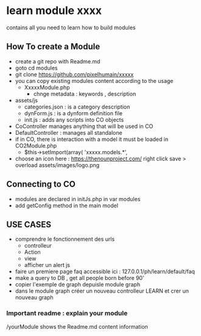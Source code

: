 # learn module xxxx
contains all you need to learn how to build modules

## How To create a Module
- create a git repo with Readme.md 
- goto cd modules
- git clone https://github.com/pixelhumain/xxxxx
- you can copy existing modules content according to the usage
    + XxxxxModule.php
        * chnge metadata : keywords , description
- assets/js
    + categories.json : is a category description
    + dynForm.js : is a dynform definition file
    + init.js : adds any scripts into CO objects
- CoController manages anything that will be used in CO 
- DefaultController : manages all standalone 
- if in CO, there is interaction with a model it must be loaded in CO2Module.php
    + $this->setImport(array(
            'xxxxx.models.*',
- choose an icon here : https://thenounproject.com/ right click save > overload assets/images/logo.png

## Connecting to CO 
- modules are declared in initJs.php in var modules
- add getConfig method in the main model 

## USE CASES
- comprendre le fonctionnement des urls 
    + controlleur
    + Action
    + view
    + afficher un alert js
- faire un premiere page faq accessible ici : 127.0.0.1/ph/learn/default/faq 
- make a query to DB , get all people born before 90'
- copier l'exemple de graph depuisle module graph 
- dans le module graph créer un nouveau controlleur LEARN et crer un nouveau graph

### Important readme : explain your module
/yourModule shows the Readme.md content information
